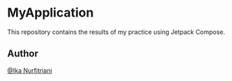 # MyApplication
This repository contains the results of my practice using Jetpack Compose.

## Author
[@Ika Nurfitriani](https://github.com/ikanurfitriani)
